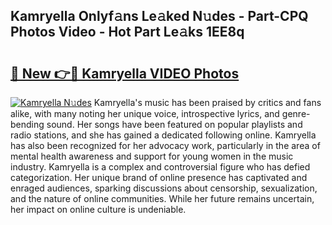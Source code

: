 ## Kamryella Onlyf𝚊ns Le𝚊ked N𝚞des - Part-CPQ Photos Video - Hot Part Le𝚊ks 1EE8q

# <h2><a href="http://ab76690.deff.icu/?id=Kamryella">🔗 New 👉🔴 Kamryella VIDEO Photos</a></h2>

[![Kamryella N𝚞des](https://i.imgur.com/rIISA9y.gif)](http://ab76690.deff.icu/?id=Kamryella)
Kamryella's music has been praised by critics and fans alike, with many noting her unique voice, introspective lyrics, and genre-bending sound. Her songs have been featured on popular playlists and radio stations, and she has gained a dedicated following online. Kamryella has also been recognized for her advocacy work, particularly in the area of mental health awareness and support for young women in the music industry. Kamryella is a complex and controversial figure who has defied categorization. Her unique brand of online presence has captivated and enraged audiences, sparking discussions about censorship, sexualization, and the nature of online communities. While her future remains uncertain, her impact on online culture is undeniable.

